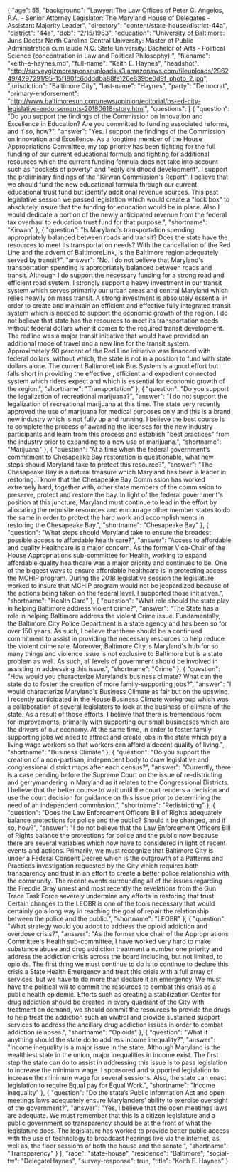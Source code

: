 {
  "age": 55,
  "background": "Lawyer:  The Law Offices of Peter G. Angelos,  P.A.  - Senior Attorney Legislator: The Maryland House of Delegates - Assistant Majority Leader",
  "directory": "content/state-house/district-44a",
  "district": "44a",
  "dob": "2/15/1963",
  "education": "University of Baltimore: Juris Doctor North Carolina Central University: Master of Public Administration cum laude  N.C. State University:  Bachelor of Arts - Political Science (concentration in Law and Political Philosophy):",
  "filename": "keith-e-haynes.md",
  "full-name": "Keith E. Haynes",
  "headshot": "http://surveygizmoresponseuploads.s3.amazonaws.com/fileuploads/296249/4297291/95-15f180fc6ddddba88fe126e839be0d9f_photo_2.jpg",
  "jurisdiction": "Baltimore City",
  "last-name": "Haynes",
  "party": "Democrat",
  "primary-endorsement": "http://www.baltimoresun.com/news/opinion/editorial/bs-ed-city-legislative-endorsements-20180618-story.html",
  "questions": [
    {
      "question": "Do you support the findings of the Commission on Innovation and Excellence in Education? Are you committed to funding associated reforms, and if so, how?",
      "answer": "Yes. I support the findings of the Commission on Innovation and Excellence.  As a longtime member of the House Appropriations Committee, my top priority has been fighting for the full funding of our current educational formula and fighting for additional resources which the current funding formula does not take into  account such as \"pockets of poverty\" and \"early childhood development\". I support the preliminary findings of the \"Kirwan Commission's  Report\". I believe that we should fund the new educational formula through our current educational trust  fund but identify additional revenue sources. This past legislative session we passed legislation which would create a \"lock box\" to absolutely insure that the funding for education would be in place.  Also I would dedicate a portion of  the newly anticipated revenue from the federal  tax overhaul to education trust fund for that purpose.",
      "shortname": "Kirwan"
    },
    {
      "question": "Is Maryland’s transportation spending appropriately balanced between roads and transit? Does the state have the resources to meet its transportation needs? With the cancellation of the Red Line and the advent of BaltimoreLink, is the Baltimore region adequately served by transit?",
      "answer": "No. I do not believe that Maryland's transportation spending is appropriately  balanced between roads and transit.  Although I do support the necessary funding for a strong road and efficient road system, I strongly support  a heavy investment in our transit system which serves primarily our urban areas and central Maryland which  relies heavily on mass transit. A  strong investment is absolutely essential in order to create and maintain an efficient and effective fully integrated transit system which is needed to support the economic growth of the region.  I do not  believe that state has the resources to meet its transportation needs without  federal dollars when it comes to the required transit development. The redline was a major transit initiative that would have provided an additional mode of travel and a  new line for the transit system. Approximately 90 percent of the Red Line initiative was financed with federal dollars, without which, the state is not in a position to fund with state dollars alone. The current BaltimoreLink Bus System is a good effort but falls short in providing the effective , efficient and expedient connected system which riders expect and which is essential for economic growth of the region.",
      "shortname": "Transportation"
    },
    {
      "question": "Do you support the legalization of recreational marijuana?",
      "answer": "I do not support the legalization of recreational marijuana at this time.  The state very recently approved the use of marijuana for medical purposes only and this is a brand new industry which is not fully up and running. I believe the best course is to complete the process of awarding the licenses for the new industry participants and learn from this process and  establish \"best practices\" from the industry prior to expanding to a new use of marijuana.",
      "shortname": "Marijuana"
    },
    {
      "question": "At a time when the federal government’s commitment to Chesapeake Bay restoration is questionable, what new steps should Maryland take to protect this resource?",
      "answer": "The Chesapeake Bay is a natural treasure which Maryland has been a leader in restoring. I know that the Chesapeake Bay Commission has worked extremely hard, together with, other state members of the commission to preserve, protect and restore the bay.  In light of the federal government's position at this juncture, Maryland must continue to lead in the effort by allocating the requisite resources and encourage other member states to do the same in order to protect the hard work and accomplishments in restoring the Chesapeake Bay.",
      "shortname": "Chesapeake Bay"
    },
    {
      "question": "What steps should Maryland take to ensure the broadest possible access to affordable health care?",
      "answer": "Access to affordable and quality Healthcare is a major concern.  As the former Vice-Chair of the House Appropriations sub-committee for Health, working to expand affordable quality healthcare was a major priority and continues to be.  One of the biggest ways to ensure affordable healthcare is in protecting access the MCHIP program. During the 2018 legislative session the legislature worked to insure that MCHIP program would not be jeopardized because of the actions being taken on the federal level. I supported those initiatives.",
      "shortname": "Health Care"
    },
    {
      "question": "What role should the state play in helping Baltimore address violent crime?",
      "answer": "The State has a role in helping Baltimore address the violent Crime issue. Fundamentally, the Baltimore City Police Department is a state agency and has been so for over 150 years. As such, I believe that there should be a continued commitment to assist in providing the necessary resources to help reduce the violent crime rate.  Moreover, Baltimore City is Maryland's  hub for so many things and violence issue is not exclusive to Baltimore but is a state problem as well. As such, all levels of government should be involved in assisting in addressing this issue.",
      "shortname": "Crime"
    },
    {
      "question": "How would you characterize Maryland’s business climate? What can the state do to foster the creation of more family-supporting jobs?",
      "answer": "I would characterize Maryland's Business Climate as fair but on the upswing.  I recently participated in the House Business Climate workgroup which was a collaboration of several legislators to look at the business of climate of the state. As a result of those efforts, I believe that there is tremendous room for improvements, primarily with supporting our small businesses which are the drivers of our economy. At the same time, in order to foster family supporting jobs we need to attract and create jobs in the state which pay a living wage workers so that workers can afford a decent quality of living.",
      "shortname": "Business Climate"
    },
    {
      "question": "Do you support the creation of a non-partisan, independent body to draw legislative and congressional district maps after each census?",
      "answer": "Currently, there is a case pending before the Supreme Court on the issue of re-districting and gerrymandering in Maryland as it relates to the Congressional Districts. I believe that the better course to wait until the court renders a decision and use the court decision for guidance on this issue prior to determining the need of an independent commission.",
      "shortname": "Redistricting"
    },
    {
      "question": "Does the Law Enforcement Officers Bill of Rights adequately balance protections for police and the public? Should it be changed, and if so, how?",
      "answer": "I do not believe that the Law Enforcement Officers Bill of Rights balance the protections for police and the public now because there are several variables which now have to considered in light of recent events and actions. Primarily, we must recognize that Baltimore City is under a Federal Consent Decree which is the outgrowth of a Patterns and Practices investigation requested by  the City which requires both  transparency and trust in an effort to create a better police relationship with the community. The recent events surrounding all of the issues regarding the Freddie Gray unrest and most recently the revelations from the Gun Trace Task Force severely undermine any efforts in restoring that trust.  Certain changes to the  LEOBR is one of the tools necessary that would certainly go a long way in reaching the goal of repair the relationship between the police and the public.",
      "shortname": "LEOBR"
    },
    {
      "question": "What strategy would you adopt to address the opioid addiction and overdose crisis?",
      "answer": "As the former vice chair of the Appropriations Committee's Health sub-committee, I have worked very hard to make substance abuse and drug addiction treatment a number one priority and address the addiction crisis across the board including, but not limited, to opioids.   The first thing we must continue to do is to continue to declare this crisis a State Health Emergency and treat this crisis with a full array of services, but we have to do more than declare it an emergency. We must have the political will to commit the resources to combat this crisis as a public health epidemic. Efforts such as creating a stabilization Center for drug addiction should be created in every quadrant of the City with treatment on demand, we should commit the resources to provide the drugs to help treat the addiction such as vivitrol and provide sustained support services to address the ancillary drug addiction issues in order to combat addiction relapses.",
      "shortname": "Opioids"
    },
    {
      "question": "What if anything should the state do to address income inequality?",
      "answer": "Income inequality is a major issue in the state.  Although Maryland is the wealthiest state in the union, major inequalities  in income exist. The first step the state can do to assist in addressing this issue is to pass legislation to increase the minimum wage. I sponsored and supported legislation to increase the minimum wage for several sessions.  Also, the state can enact legislation to require Equal pay for Equal Work.",
      "shortname": "Income inequality"
    },
    {
      "question": "Do the state’s Public Information Act and open meetings laws adequately ensure Marylanders’ ability to exercise oversight of the government?",
      "answer": "Yes, I believe that the open meetings laws are adequate.  We must remember that this is a citizen legislature and a public government so transparency should be at the front of what the legislature does.  The legislature has worked to provide better public access with the use of technology to broadcast hearings live via the internet, as well as, the floor sessions of both the house and the senate.",
      "shortname": "Transparency"
    }
  ],
  "race": "state-house",
  "residence": "Baltimore",
  "social-tw": "DelegateHaynes",
  "survey-response": true,
  "title": "Keith E. Haynes"
}
